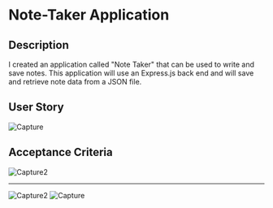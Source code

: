 # Note-Taker Application

## Description
I created an application called "Note Taker" that can be used to write and save notes. This application will use an Express.js back end and will save and retrieve note data from a JSON file.

## User Story
![Capture](https://user-images.githubusercontent.com/82787571/197043244-4b3f92e2-a862-454b-bf8f-520aebcfb167.PNG)

## Acceptance Criteria
![Capture2](https://user-images.githubusercontent.com/82787571/197043320-55dbce0a-196a-4617-a0e4-63c3dc99d767.PNG)

___________________________________
![Capture2](https://user-images.githubusercontent.com/82787571/197046408-cfeaae37-01d7-4aa5-a867-985b74bb6c02.PNG)
![Capture](https://user-images.githubusercontent.com/82787571/197046434-d64093a8-db43-443e-b218-74cf60761dcb.PNG)
